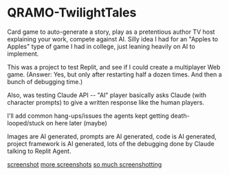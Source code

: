 # QRAMO-TwilightTales
 Card game to auto-generate a story, play as a pretentious author TV host explaining your work, compete against AI. Silly idea I had for an "Apples to Apples" type of game I had in college, just leaning heavily on AI to implement.


This was a project to test Replit, and see if I could create a multiplayer Web game. (Answer: Yes, but only after restarting half a dozen times. And then a bunch of debugging time.)

Also, was testing Claude API -- "AI" player basically asks Claude (with character prompts) to give a written response like the human players.

I'll add common hang-ups/issues the agents kept getting death-looped/stuck on here later (maybe)

Images are AI generated, prompts are AI generated, code is AI generated, project framework is AI generated, lots of the debugging done by Claude talking to Replit Agent.

[screenshot](https://github.com/omarclaflin/QRAMO-TwilightTales/blob/main/Screenshot%202025-05-19%20194513.png)
[more screenshots](https://github.com/omarclaflin/QRAMO-TwilightTales/blob/main/Screenshot%202025-05-19%20194551.png)
[so much screenshotting](https://github.com/omarclaflin/QRAMO-TwilightTales/blob/main/Screenshot%202025-05-19%20194450.png)
